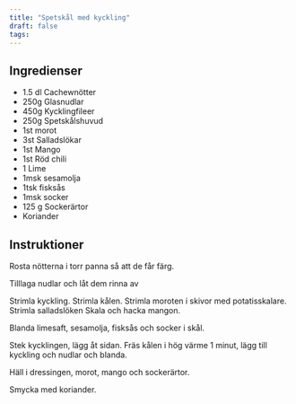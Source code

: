 ```yaml
---
title: "Spetskål med kyckling"
draft: false
tags:
---
```


## Ingredienser
- 1.5 dl Cachewnötter
- 250g Glasnudlar
- 450g Kycklingfileer
- 250g Spetskålshuvud
- 1st morot
- 3st Salladslökar
- 1st Mango
- 1st Röd chili
- 1 Lime
- 1msk sesamolja
- 1tsk fisksås
- 1msk socker
- 125 g Sockerärtor
- Koriander

## Instruktioner
Rosta nötterna i torr panna så att de får färg.

Tilllaga nudlar och låt dem rinna av

Strimla kyckling.
Strimla kålen.
Strimla moroten i skivor med potatisskalare.
Strimla salladslöken
Skala och hacka mangon.


Blanda limesaft, sesamolja, fisksås och socker i skål.

Stek kycklingen, lägg åt sidan.
Fräs kålen i hög värme 1 minut, lägg till kyckling och nudlar och blanda.

Häll i dressingen, morot, mango och sockerärtor.

Smycka med koriander.
